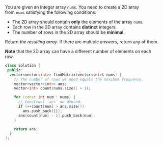 You are given an integer array `nums`. You need to create a 2D array from `nums` satisfying the following conditions:

- The 2D array should contain **only** the elements of the array `nums`.
- Each row in the 2D array contains **distinct** integers.
- The number of rows in the 2D array should be **minimal**.

Return _the resulting array_. If there are multiple answers, return any of them.

**Note** that the 2D array can have a different number of elements on each row.


```cpp
class Solution {
 public:
  vector<vector<int>> findMatrix(vector<int>& nums) {
    // The number of rows we need equals the maximum frequency.
    vector<vector<int>> ans;
    vector<int> count(nums.size() + 1);

    for (const int num : nums) {
      // Construct `ans` on demand.
      if (++count[num] > ans.size())
        ans.push_back({});
      ans[count[num] - 1].push_back(num);
    }

    return ans;
  }
};
```